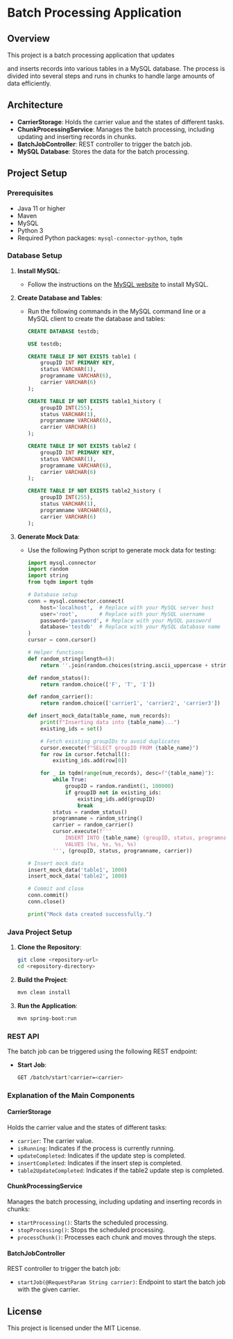 
# Batch Processing Application

## Overview

This project is a batch processing application that updates

 and inserts records into various tables in a MySQL database. The process is divided into several steps and runs in chunks to handle large amounts of data efficiently.

## Architecture

- **CarrierStorage**: Holds the carrier value and the states of different tasks.
- **ChunkProcessingService**: Manages the batch processing, including updating and inserting records in chunks.
- **BatchJobController**: REST controller to trigger the batch job.
- **MySQL Database**: Stores the data for the batch processing.

## Project Setup

### Prerequisites

- Java 11 or higher
- Maven
- MySQL
- Python 3
- Required Python packages: `mysql-connector-python`, `tqdm`

### Database Setup

1. **Install MySQL**:
   - Follow the instructions on the [MySQL website](https://dev.mysql.com/doc/mysql-installation-excerpt/5.7/en/) to install MySQL.

2. **Create Database and Tables**:
   - Run the following commands in the MySQL command line or a MySQL client to create the database and tables:
     ```sql
     CREATE DATABASE testdb;

     USE testdb;

     CREATE TABLE IF NOT EXISTS table1 (
         groupID INT PRIMARY KEY,
         status VARCHAR(1),
         programname VARCHAR(6),
         carrier VARCHAR(6)
     );

     CREATE TABLE IF NOT EXISTS table1_history (
         groupID INT(255),
         status VARCHAR(1),
         programname VARCHAR(6),
         carrier VARCHAR(6)
     );

     CREATE TABLE IF NOT EXISTS table2 (
         groupID INT PRIMARY KEY,
         status VARCHAR(1),
         programname VARCHAR(6),
         carrier VARCHAR(6)
     );

     CREATE TABLE IF NOT EXISTS table2_history (
         groupID INT(255),
         status VARCHAR(1),
         programname VARCHAR(6),
         carrier VARCHAR(6)
     );
     ```

3. **Generate Mock Data**:
   - Use the following Python script to generate mock data for testing:
     ```python
     import mysql.connector
     import random
     import string
     from tqdm import tqdm

     # Database setup
     conn = mysql.connector.connect(
         host='localhost',  # Replace with your MySQL server host
         user='root',       # Replace with your MySQL username
         password='password', # Replace with your MySQL password
         database='testdb'  # Replace with your MySQL database name
     )
     cursor = conn.cursor()

     # Helper functions
     def random_string(length=6):
         return ''.join(random.choices(string.ascii_uppercase + string.digits, k=length))

     def random_status():
         return random.choice(['F', 'T', 'I'])

     def random_carrier():
         return random.choice(['carrier1', 'carrier2', 'carrier3'])
     
     def insert_mock_data(table_name, num_records):
         print(f"Inserting data into {table_name}...")
         existing_ids = set()

         # Fetch existing groupIDs to avoid duplicates
         cursor.execute(f"SELECT groupID FROM {table_name}")
         for row in cursor.fetchall():
             existing_ids.add(row[0])

         for _ in tqdm(range(num_records), desc=f"{table_name}"):
             while True:
                 groupID = random.randint(1, 100000)
                 if groupID not in existing_ids:
                     existing_ids.add(groupID)
                     break
             status = random_status()
             programname = random_string()
             carrier = random_carrier()
             cursor.execute(f'''
                 INSERT INTO {table_name} (groupID, status, programname, carrier)
                 VALUES (%s, %s, %s, %s)
             ''', (groupID, status, programname, carrier))

     # Insert mock data
     insert_mock_data('table1', 1000)
     insert_mock_data('table2', 1000)

     # Commit and close
     conn.commit()
     conn.close()

     print("Mock data created successfully.")
     ```

### Java Project Setup

1. **Clone the Repository**:
   ```sh
   git clone <repository-url>
   cd <repository-directory>
   ```

2. **Build the Project**:
   ```sh
   mvn clean install
   ```

3. **Run the Application**:
   ```sh
   mvn spring-boot:run
   ```

### REST API

The batch job can be triggered using the following REST endpoint:

- **Start Job**:
  ```sh
  GET /batch/start?carrier=<carrier>
  ```

### Explanation of the Main Components

#### CarrierStorage

Holds the carrier value and the states of different tasks:
- `carrier`: The carrier value.
- `isRunning`: Indicates if the process is currently running.
- `updateCompleted`: Indicates if the update step is completed.
- `insertCompleted`: Indicates if the insert step is completed.
- `table2UpdateCompleted`: Indicates if the table2 update step is completed.

#### ChunkProcessingService

Manages the batch processing, including updating and inserting records in chunks:
- `startProcessing()`: Starts the scheduled processing.
- `stopProcessing()`: Stops the scheduled processing.
- `processChunk()`: Processes each chunk and moves through the steps.

#### BatchJobController

REST controller to trigger the batch job:
- `startJob(@RequestParam String carrier)`: Endpoint to start the batch job with the given carrier.

## License

This project is licensed under the MIT License.

